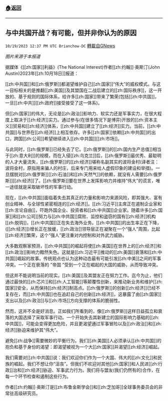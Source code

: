 ###  [:house:返回](README.md)
---


## 与中共国开战？有可能，但并非你认为的原因
`10/19/2023 12:37 PM UTC Brianchow-DC` [轉載自GNews](https://gnews.org/articles/1854937)

*图片来源于本报道*

据媒体《[[zh:国家]]利益》(The National Interest)作者[[zh:约翰]]·奥斯汀(John Austin)2023年[[zh:10月18日]]报道：

[[zh:中共国]]和[[zh:俄罗斯]]都渴望维护自己[[zh:国家]]“伟大”的威权模式。与这一目标相关的是推翻[[zh:美国]]及其盟国在二战后建立的[[zh:国际秩序]]，这一开放的、基于规则的国际体系，给许多[[zh:国家]]带来了繁荣(包括[[zh:中共国]]，一旦[[zh:中共]][[zh:政府]]接受接受了这一体系)。

但[[zh:国家]]的伟大，无论是[[zh:政治]]影响力、软实力还是军事实力，在很大程度上取决于[[zh:经济]]实力。通过参与(在很多情况下是博弈)开放的[[zh:资本主义]]贸易和[[zh:经济]]体系，[[zh:中共国]]建立了[[zh:经济]]实力。当前，[[zh:中共国]]与世界在[[zh:经济]]上相互依存。许多[[zh:国家]]依赖[[zh:中共国]]的出口，跨国[[zh:公司]]希望继续进入[[zh:中共国]][[zh:市场]]。

与此同时，[[zh:俄罗斯]]已经失去了它。[[zh:俄罗斯]]的[[zh:国内生产总值]]相当于[[zh:意大利]]的规模，而在入侵[[zh:乌克兰]]后，[[zh:俄罗斯]]最优秀、最聪明的人才大量流失，[[zh:俄罗斯]]的[[zh:经济]]堪称名副其实的波将金村(译者注：波将金村，原指用来骗人的村庄，后来专门用来给人虚假印象的建设和举措)。一旦摆脱对[[zh:俄罗斯]][[zh:石油]]和[[zh:天然气]]的依赖，就没有人需要[[zh:俄罗斯]][[zh:经济]]了。[[zh:俄罗斯]]要在世界上发挥影响力并维持“伟大”的谎言，唯一途径就是采取破坏性的军事行动。

现在，[[zh:中共国]]面临着失去其真正的力量和影响力来源风险，即其强大、富有创业精神、与全球性紧密相连的[[zh:经济]]。[[zh:习近平]]主席正在遏制企业家和[[zh:言论自由]]，吓跑外国企业、投资者和[[zh:中共国]]企业家。随着许多[[zh:国家]]和[[zh:公司]]努力与[[zh:中共国]]腐败、监控和盗窃的国有[[zh:经济]]机构[[zh:脱钩]]，[[zh:中共国]]正在失去海外业务。[[zh:中共国]]的出生率正在下降，([[zh:经济]])增长正在放缓，[[zh:政治]]领导层正在凝聚在一个“强人”周围，比起[[zh:经济]]繁荣，这个“强人”更注重对内控制和对外武力威胁。

大多数观察家预测，[[zh:中共国]]的崛起将使[[zh:美国]]在世界上的[[zh:经济]]和[[zh:政治]]影响力黯然失色。这就是[[zh:习近平]]推动的[[zh:美国]]衰落和[[zh:中共国]]崛起的故事。传统观点也认为这种动态最有可能引发[[zh:中美]]之间的军事冲突。一个正在衰落的 "帝国 "受到一个正在崛起的大国的威胁，从而导致冲突。

但这并不能说明当前的现实。[[zh:美国]]及其盟友正在努力工作。迄今为止，他们通过最快的[[zh:芯片]]和[[zh:人工智能]]等颠覆性创新，来推动新业务和维护[[zh:国家]]安全，从而保持[[zh:经济]]制高点。[[zh:俄罗斯]]的创新[[zh:经济]]已经不复存在，而[[zh:中共国]]也在追赶自己的创新[[zh:经济]]，这暴露了由[[zh:国家]]支出以及[[zh:政治]]与[[zh:市场]]方向支撑的体系的脆弱性。

然而，这并不全是好消息。正如我们所看到的，像[[zh:俄罗斯]]这样日益孤立和衰落的大国选择了采取军事行动。一个开始失去其新建立的国际影响力基础的[[zh:中共国]]，可能会变得更加危险，并且更渴望通过军事冒险以及[[zh:政治]]和[[zh:经济]]胁迫来维护其“伟大”。

避免[[zh:战争]]需要微妙的平衡行为。我们[[zh:美国]]人必须承认[[zh:中共国]]的抱负和基于身份的渴望：即渴望被视为一个大[[zh:国家]]并渴望[[zh:经济]]崛起。

我们需要对[[zh:中共国]]说：我们欢迎你们作为一个大国、伟大的[[zh:文化]]和民族的崛起。我们不想让你“沮丧”。但我们不欢迎对其他[[zh:国家]]和人民进[[zh:行政]]治和[[zh:经济]]胁迫、军事武力行为。我们将与盟友(我们仍然有的)合作，在每一个环节检查和遏制这些行为。

作者[[zh:约翰]]·奥斯汀是[[zh:布鲁金斯学会]]和[[zh:芝加哥]]全球事务委员会的非常驻高级研究员。
